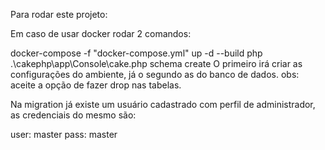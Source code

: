 Para rodar este projeto:

Em caso de usar docker rodar 2 comandos:

docker-compose -f "docker-compose.yml" up -d --build
php .\cakephp\app\Console\cake.php schema create
O primeiro irá criar as configurações do ambiente, já o segundo as do banco de dados. obs: aceite a opção de fazer drop nas tabelas.

Na migration já existe um usuário cadastrado com perfil de administrador, as credenciais do mesmo são:

user: master
pass: master
